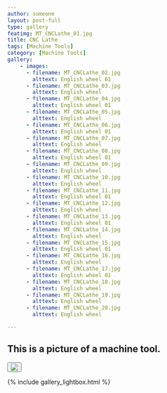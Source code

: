 ```yaml
---
author: someone
layout: post-full
type: gallery
featimg: MT_CNCLathe_01.jpg
title: CNC Lathe
tags: [Machine Tools]
category: [Machine Tools]
gallery:
    - images:
      - filename: MT_CNCLathe_02.jpg
        alttext: English wheel 01
      - filename: MT_CNCLathe_03.jpg
        alttext: English wheel
      - filename: MT_CNCLathe_04.jpg
        alttext: English wheel 01
      - filename: MT_CNCLathe_05.jpg
        alttext: English wheel
      - filename: MT_CNCLathe_06.jpg
        alttext: English wheel 01
      - filename: MT_CNCLathe_07.jpg
        alttext: English wheel
      - filename: MT_CNCLathe_08.jpg
        alttext: English wheel 01
      - filename: MT_CNCLathe_09.jpg
        alttext: English wheel
      - filename: MT_CNCLathe_10.jpg
        alttext: English wheel      
      - filename: MT_CNCLathe_11.jpg
        alttext: English wheel 01
      - filename: MT_CNCLathe_12.jpg
        alttext: English wheel
      - filename: MT_CNCLathe_13.jpg
        alttext: English wheel 01
      - filename: MT_CNCLathe_14.jpg
        alttext: English wheel
      - filename: MT_CNCLathe_15.jpg
        alttext: English wheel 01
      - filename: MT_CNCLathe_16.jpg
        alttext: English wheel
      - filename: MT_CNCLathe_17.jpg
        alttext: English wheel 01
      - filename: MT_CNCLathe_18.jpg
        alttext: English wheel
      - filename: MT_CNCLathe_19.jpg
        alttext: English wheel     
      - filename: MT_CNCLathe_20.jpg
        alttext: English wheel             

---
```

This is a picture of a machine tool.
---
<button id="close-image" onclick="location.href='http://www.paypal.com'"><img src="https://www.paypalobjects.com/webstatic/en_US/i/buttons/buy-logo-large.png"></button>


{% include gallery_lightbox.html %}
